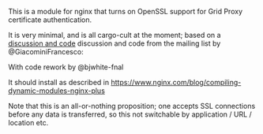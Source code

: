 
This is a module for nginx that turns on OpenSSL support for Grid Proxy certificate authentication. 

It is very minimal, and is all cargo-cult at the moment; based on a [discussion and code](https://mailman.nginx.org/pipermail/nginx-devel/2019-March/011999.html) discussion and code from the mailing list by @GiacominiFrancesco: 
  
With code rework by @bjwhite-fnal

It should install as described in
   https://www.nginx.com/blog/compiling-dynamic-modules-nginx-plus

Note that this is an all-or-nothing proposition; one accepts SSL connections before any data is 
transferred, so this not switchable by application / URL / location etc.
